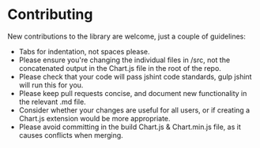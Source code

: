 Contributing
============

New contributions to the library are welcome, just a couple of guidelines:

 * Tabs for indentation, not spaces please.
 * Please ensure you're changing the individual files in /src, not the concatenated output in the Chart.js file in the root of the repo.
 * Please check that your code will pass jshint code standards, gulp jshint will run this for you.
 * Please keep pull requests concise, and document new functionality in the relevant .md file.
 * Consider whether your changes are useful for all users, or if creating a Chart.js extension would be more appropriate.
 * Please avoid committing in the build Chart.js & Chart.min.js file, as it causes conflicts when merging.
